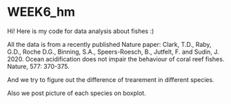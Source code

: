 # WEEK6_hm
 
Hi! Here is my code for data analysis about fishes :)

All the data is from a recently published Nature paper:
Clark, T.D., Raby, G.D., Roche D.G., Binning, S.A., Speers-Roesch, B., Jutfelt, F. and Sudin, J. 2020. Ocean acidification does not impair the behaviour of coral reef fishes. Nature, 577: 370-375.

And we try to figure out the difference of trearement in different species.

Also we post picture of each species on boxplot. 